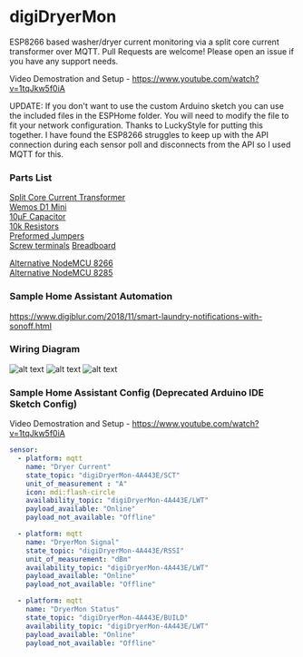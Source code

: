# digiDryerMon
ESP8266 based washer/dryer current monitoring via a split core current transformer over MQTT.  Pull Requests are welcome!  Please open an issue if you have any support needs.

Video Demostration and Setup - https://www.youtube.com/watch?v=1tqJkw5f0iA

UPDATE: If you don't want to use the custom Arduino sketch you can use the included files in the ESPHome folder.  You will need to modify the file to fit your network configuration.  Thanks to LuckyStyle for putting this together.  I have found the ESP8266 struggles to keep up with the API connection during each sensor poll and disconnects from the API so I used MQTT for this.

### Parts List
[Split Core Current Transformer](https://amzn.to/2XDcnoX)  
[Wemos D1 Mini](https://amzn.to/2Z44jNS)  
[10µF Capacitor](https://amzn.to/2VFhGC6)  
[10k Resistors](https://amzn.to/2ErWhWi)  
[Preformed Jumpers](https://amzn.to/2Ha3bCs)  
[Screw terminals](https://amzn.to/2WiJoZF)
[Breadboard](https://amzn.to/2HbdINP)  

[Alternative NodeMCU 8266](https://amzn.to/2Eo3Ahu)  
[Alternative NodeMCU 8285](https://amzn.to/2TdNMIo)


### Sample Home Assistant Automation
https://www.digiblur.com/2018/11/smart-laundry-notifications-with-sonoff.html

### Wiring Diagram
![alt text](https://raw.githubusercontent.com/digiblur/digiDryerMon/master/jpgs/digiDryerMonLayout1.jpg "Wiring Diagram")
![alt text](https://raw.githubusercontent.com/digiblur/digiDryerMon/master/jpgs/digiDryerMonLayout2.jpg "Wiring Diagram2")
![alt text](https://raw.githubusercontent.com/digiblur/digiDryerMon/master/jpgs/sct-013-030-30a.jpg "SCT 30A/1V")


### Sample Home Assistant Config (Deprecated Arduino IDE Sketch Config)

Video Demostration and Setup - https://www.youtube.com/watch?v=1tqJkw5f0iA

```YAML
sensor:
  - platform: mqtt
    name: "Dryer Current"
    state_topic: "digiDryerMon-4A443E/SCT"
    unit_of_measurement : "A"
    icon: mdi:flash-circle
    availability_topic: "digiDryerMon-4A443E/LWT"
    payload_available: "Online"
    payload_not_available: "Offline"

  - platform: mqtt
    name: "DryerMon Signal"
    state_topic: "digiDryerMon-4A443E/RSSI"
    unit_of_measurement: "dBm"
    availability_topic: "digiDryerMon-4A443E/LWT"
    payload_available: "Online"
    payload_not_available: "Offline"   

  - platform: mqtt
    name: "DryerMon Status"
    state_topic: "digiDryerMon-4A443E/BUILD"
    availability_topic: "digiDryerMon-4A443E/LWT"
    payload_available: "Online"
    payload_not_available: "Offline"
```